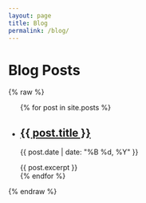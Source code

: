 ```yaml
---
layout: page
title: Blog
permalink: /blog/
---
```


# Blog Posts

{% raw %}
<ul>
  {% for post in site.posts %}
    <li>
      <h2><a href="{{ post.url | relative_url }}">{{ post.title }}</a></h2>
      <p>{{ post.date | date: "%B %d, %Y" }}</p>
      {{ post.excerpt }}
    </li>
  {% endfor %}
</ul>
{% endraw %}
